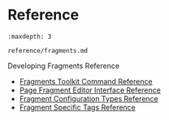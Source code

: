 # Reference

```{toctree}
:maxdepth: 3

reference/fragments.md
```

Developing Fragments Reference

* [Fragments Toolkit Command Reference](./reference/fragments/fragments-toolkit-command-reference.md)
* [Page Fragment Editor Interface Reference](./reference/fragments/page-fragment-editor-interface-reference.md)
* [Fragment Configuration Types Reference](./reference/fragments/fragment-configuration-types-reference.md)
* [Fragment Specific Tags Reference](./reference/fragments/fragment-specific-tags-reference.md)